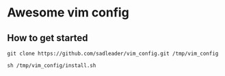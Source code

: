 # Awesome vim config

## How to get started
```
git clone https://github.com/sadleader/vim_config.git /tmp/vim_config

sh /tmp/vim_config/install.sh
```



